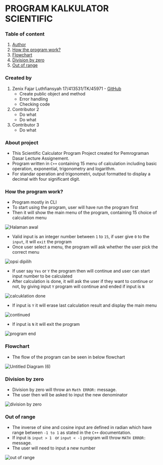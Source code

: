 # PROGRAM KALKULATOR SCIENTIFIC

### Table of content
  1. [Author](https://github.com/HafiedHA/tugas_kalkulator/#created-by)
  2. [How the program work?](https://github.com/HafiedHA/tugas_kalkulator/#how-the-program-work)
  3. [Flowchart](https://github.com/HafiedHA/tugas_kalkulator/#flowchart)
  4. [Division by zero](https://github.com/HafiedHA/tugas_kalkulator/#division-by-zero)
  5. [Out of range](https://github.com/HafiedHA/tugas_kalkulator/#out-of-range)

### Created by
  1. Zenix Fajar Luthfiansyah 17/413531/TK/45971 - [GitHub](https://github.com/zenyxfajar)
     -  Create public object and method
     -  Error handling
     -  Checking code
  2. Contributor 2
     -  Do what
     -  Do what
  3. Contributor 3
     -  Do what

### About project

  - This Scientific Calculator Program Project created for Pemrograman Dasar Lecture Assignement. 
  - Program written in `C++` containing 15 menu of calculation including basic operation, exponential, trigonometry and logarithm.
  - For standar operation and trigonometri, output formatted to display a decimal with four significant digit.

### How the program work?

  - Program mostly in CLI
  - To start using the program, user will have run the program first
  - Then it will show the main menu of the program, containing 15 choice of calculation menu
  
  ![Halaman awal](https://user-images.githubusercontent.com/101339523/173419165-b048f2b4-b5ca-4aba-af6d-47b61f07e2fb.jpg) 
  
  - Valid input is an integer number between `1` to `15`, if user give `0` to the `input`, it will `exit` the program
  - Once user select a menu, the program will ask whether the user pick the correct menu
  
  ![opsi dipilih](https://user-images.githubusercontent.com/101339523/173419879-7094b94b-0d50-4eac-aa9b-2244d4515515.jpg)
  
  - If user say `Yes` or `Y` the program then will continue and user can start input number to be calculated
  - After calculation is done, it will ask the user if they want to continue or not, by giving input `Y` program will continue and ended if input is `N`
  
  ![calcuklation done](https://user-images.githubusercontent.com/101339523/173420301-6e34f0ba-8908-461f-9cad-1ecf992cd051.jpg)
  
  - If input is `Y` it will erase last calculation result and display the main menu
 
  ![continued](https://user-images.githubusercontent.com/101339523/173420661-26e2b60d-591b-425a-aff6-f416115602eb.jpg)
  
  - If input is `N` it will exit the program
  
  ![program end](https://user-images.githubusercontent.com/101339523/173421015-9d4d42f9-3040-47fc-97f6-760a1be4c418.jpg)

### Flowchart
  - The flow of the program can be seen in below flowchart
  
  ![Untitled Diagram (6)](https://user-images.githubusercontent.com/101339523/173421208-164851dc-8189-478f-8d06-5cb4985583bd.jpg)
  
 ### Division by zero
  - Division by zero will throw an `Math ERROR:` message.
  - The user then will be asked to input the new denominator
  
  ![division by zero](https://user-images.githubusercontent.com/101339523/173422578-7817be49-b365-4102-9540-14e39999f11a.jpg)
  
 ### Out of range
  - The inverse of sine and cosine input are defined in radian which have range between `-1 to 1` as stated in the `C++` documentation.
  - If input is `input > 1 ` or `input < -1` program will throw `MATH ERROR:` message.
  - The user will need to input a new number
  
  ![out of range](https://user-images.githubusercontent.com/101339523/173423447-a1910dc9-0493-4fd4-bce8-16622b14a8c7.jpg)


